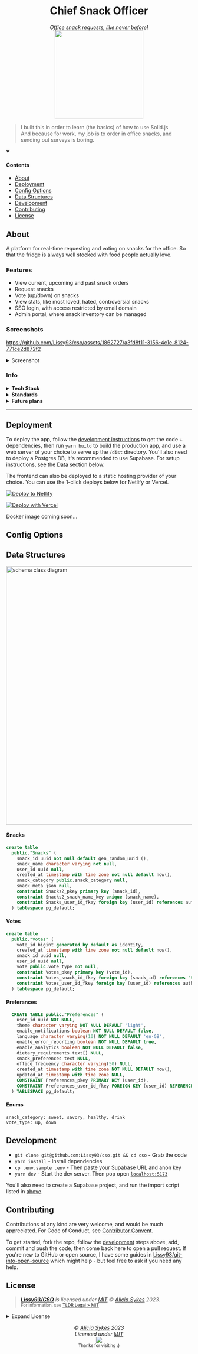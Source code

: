 
<h1 align="center">Chief Snack Officer</h1>
<p align="center">
  <i>Office snack requests, like never before!</i><br>
  <!-- <a align="center" href="https://cso.as93.net">🌐 <b>cso.as93.net</b></a><br /> -->
  <a href="https://snack-champion.as93.net">
    <img width="240" src="https://i.ibb.co/d43WK4Z/snack-champ-robot-transparent.png" />
  </a>
  <br>
</p>

> I built this in order to learn (the basics) of how to use Solid.js<br />
> And because for work, my job is to order in office snacks, and sending out surveys is boring.

<details open>
  <summary><h4>Contents</h4></summary>
  
- [About](#about)
- [Deployment](#deployment)
- [Config Options](#config-options)
- [Data Structures](#data-structures)
- [Development](#development)
- [Contributing](#contributing)
- [License](#license)
</details>

## About

A platform for real-time requesting and voting on snacks for the office.
So that the fridge is always well stocked with food people actually love.

### Features
- View current, upcoming and past snack orders
- Request snacks
- Vote (up/down) on snacks
- View stats, like most loved, hated, controversial snacks
- SSO login, with access restricted by email domain
- Admin portal, where snack inventory can be managed

### Screenshots

https://github.com/Lissy93/cso/assets/1862727/a3fd8f11-3156-4c1e-8124-771ce2d872f2

<details>

  <summary>Screenshot</summary>

  <p align="center">
  <img width="700" src="https://i.ibb.co/xHbTtSF/snack-champion-home.png" />
  </p>
  
</details>


### Info

<details>
  <summary><b>Tech Stack</b></summary

Built using Solid.js <sup>[[1]](https://www.solidjs.com/)</sup> on the frontend (along with TS <sup>[[2]](https://www.typescriptlang.org/)</sup> and SCSS <sup>[[3]](https://sass-lang.com/)</sup>), tested with Jest <sup>[[4]](https://jestjs.io/)</sup>, bundled with Vite <sup>[[5]](https://vitejs.dev/)</sup>. The data is stored using a Postgress <sup>[[6]](https://www.postgresql.org/)</sup> DB via Supabase <sup>[[7]](https://supabase.com/)</sup>, with the frontend deployed to Netlify <sup>[[8]](https://www.netlify.com/)</sup> and the code hosted on GitHub <sup>[[9]](https://github.com)</sup> and CI/CD workflows managed with GH Actions<sup>[[10]](https://docs.github.com/en/actions)</sup>.

</details>

<details>
  <summary><b>Standards</b></summary

- **Configurable:** Set your companies name, branding and terminology
- **International:** No hard-coded copy, for easy language translations
- **Tested:** Fully unit tested with Jest, joined together with E2E
- **Documented:** In-code and MD docs, as well as strict typings for devs
- **Accessible:** Meets AA accessibility standards, so no one is left out
- **Performant:** Reactive, SSR, Caching
- **Responsive:** Mobile-first UI, optimized for a variety of devices
- **Secure:** Data is encrypted
- **Open Source:** All source code and docs are freely available on GitHub
- **Easy:** Super quick and simple to deploy your own instance on a range of architectures
- **Observable:** Easy monitoring, with errors tracked via GlitchTip and basic analytics via Plausible
- **Automated:** New releases are automatically tested and deployed by the CI/CD pipeline
- **SEO** SSR, meta
- **Compatible:** Consistent across all modern browser and devices, with fallback polyfills to support legacy environments
- **Privacy Respecting:** No invasive tracking, and the user can export or delete their data at any time
- **Neat:** Consistent coding standards are implemented with Prettier and ESLint 

</details>

<details>
  <summary><b>Future plans</b></summary
                                
I think it would be pretty fun to extend this, to automate as much of the process as possible. Based on snack ratings and user requests, use AI to generate a varied list of snacks that's within budget. Hook up to Slack to get approval from HR, use a supermarket API to make the order, generate the invoice and submit that to our companies expenses API, insert the arrival time into my calendar with Google API, and then collect employee snack feedback, and iterate for the next week.

That would basically be my whole job, automated.
  
</details>


---

## Deployment

To deploy the app, follow the [development instructions](#development) to get the code + dependencies, then run `yarn build` to build the production app, and use a web server of your choice to serve up the `/dist` directory.
You'll also need to deploy a Postgres DB, it's recommended to use Supabase. For setup instructions, see the [Data](#data-structures) section below.

The frontend can also be deployed to a static hosting provider of your choice. You can use the 1-click deploys below for Netlify or Vercel.

[![Deploy to Netlify](https://img.shields.io/badge/Deploy-Netlify-%2330c8c9?style=for-the-badge&logo=netlify&labelColor=1e0e41 'Deploy CSO to Netlify, via 1-Click Script')](https://app.netlify.com/start/deploy?repository=https://github.com/lissy93/cso)

[![Deploy with Vercel](https://img.shields.io/badge/Deploy-Vercel-%23ffffff?style=for-the-badge&logo=vercel&labelColor=1e0e41)](https://vercel.com/new/clone?repository-url=https%3A%2F%2Fgithub.com%2FLissy93%2Fcso&env=VITE_SUPABASE_URL,VITE_SUPABASE_ANON_KEY&envDescription=Login%20%2F%20create%20a%20Supabase%20account%2C%20then%20navigate%20to%20Settings%20--%3E%20API%20copy%20the%20URL%20and%20Anon%20API%20key%20&project-name=cso&repository-name=cso-fork)

Docker image coming soon...

<!-- Run `docker run -p 3000:3000 lissy93/cso`, then open [`localhost:3000`](http://localhost:3000)

<details>
<summary>Docker Options</summary>

You can get the Docker image from:
- DockerHub: [`lissy93/cso`](https://hub.docker.com/r/lissy93/cso)
- GHCR: [`ghcr.io/lissy93/cso`](https://github.com/Lissy93/cso/pkgs/container/web-check)
- Or build the image yourself by cloning the repo and running `docker build -t web-check .`

</details> -->


## Config Options

## Data Structures

<img src="https://github.com/Lissy93/cso/assets/1862727/866d2c52-685b-4a5d-ab96-f28b28194f3c" alt="schema class diagram" width="700" />


#### Snacks
```sql
create table
  public."Snacks" (
    snack_id uuid not null default gen_random_uuid (),
    snack_name character varying not null,
    user_id uuid null,
    created_at timestamp with time zone not null default now(),
    snack_category public.snack_category null,
    snack_meta json null,
    constraint Snacks2_pkey primary key (snack_id),
    constraint Snacks2_snack_name_key unique (snack_name),
    constraint Snacks_user_id_fkey foreign key (user_id) references auth.users (id) on update cascade on delete set null
  ) tablespace pg_default;
```

#### Votes
```sql
create table
  public."Votes" (
    vote_id bigint generated by default as identity,
    created_at timestamp with time zone not null default now(),
    snack_id uuid null,
    user_id uuid null,
    vote public.vote_type not null,
    constraint Votes_pkey primary key (vote_id),
    constraint Votes_snack_id_fkey foreign key (snack_id) references "Snacks" (snack_id),
    constraint Votes_user_id_fkey foreign key (user_id) references auth.users (id)
  ) tablespace pg_default;
```

#### Preferances
```sql
  CREATE TABLE public."Preferences" (
    user_id uuid NOT NULL,
    theme character varying NOT NULL DEFAULT 'light',
    enable_notifications boolean NOT NULL DEFAULT false,
    language character varying(10) NOT NULL DEFAULT 'en-GB',
    enable_error_reporting boolean NOT NULL DEFAULT true,
    enable_analytics boolean NOT NULL DEFAULT false,
    dietary_requirements text[] NULL,
    snack_preferences text NULL,
    office_frequency character varying(50) NULL,
    created_at timestamp with time zone NOT NULL DEFAULT now(),
    updated_at timestamp with time zone NULL,
    CONSTRAINT Preferences_pkey PRIMARY KEY (user_id),
    CONSTRAINT Preferences_user_id_fkey FOREIGN KEY (user_id) REFERENCES auth.users (id) ON UPDATE CASCADE ON DELETE CASCADE
  ) TABLESPACE pg_default;
```

#### Enums
```
snack_category: sweet, savory, healthy, drink	
vote_type: up, down
```

## Development

- `git clone git@github.com:Lissy93/cso.git && cd cso` - Grab the code
- `yarn install` - Install dependencies
- `cp .env.sample .env` - Then paste your Supabase URL and anon key
- `yarn dev` - Start the dev server. Then pop open [`localhost:5173`](http://localhost:5173)

You'll also need to create a Supabase project, and run the import script listed in [above](#data-structures).


## Contributing

Contributions of any kind are very welcome, and would be much appreciated.
For Code of Conduct, see [Contributor Convent](https://www.contributor-covenant.org/version/2/1/code_of_conduct/).

To get started, fork the repo, follow the [development](#development) steps above, add, commit and push the code, then come back here to open a pull request. If you're new to GitHub or open source, I have some guides in [Lissy93/git-into-open-source](https://github.com/Lissy93/git-into-open-source/) which might help - but feel free to ask if you need any help.

## License

> _**[Lissy93/CSO](https://github.com/Lissy93/cso)** is licensed under [MIT](https://github.com/Lissy93/cso/blob/HEAD/LICENSE) © [Alicia Sykes](https://aliciasykes.com) 2023._<br>
> <sup align="right">For information, see <a href="https://tldrlegal.com/license/mit-license">TLDR Legal > MIT</a></sup>

<details>
<summary>Expand License</summary>

```
The MIT License (MIT)
Copyright (c) Alicia Sykes <alicia@omg.com> 

Permission is hereby granted, free of charge, to any person obtaining a copy 
of this software and associated documentation files (the "Software"), to deal 
in the Software without restriction, including without limitation the rights 
to use, copy, modify, merge, publish, distribute, sub-license, and/or sell 
copies of the Software, and to permit persons to whom the Software is furnished 
to do so, subject to the following conditions:

The above copyright notice and this permission notice shall be included install 
copies or substantial portions of the Software.

THE SOFTWARE IS PROVIDED "AS IS", WITHOUT WARRANTY OF ANY KIND, EXPRESS OR IMPLIED,
INCLUDING BUT NOT LIMITED TO THE WARRANTIES OF MERCHANT ABILITY, FITNESS FOR A
PARTICULAR PURPOSE AND NON INFRINGEMENT. IN NO EVENT SHALL THE AUTHORS OR COPYRIGHT
HOLDERS BE LIABLE FOR ANY CLAIM, DAMAGES OR OTHER LIABILITY, WHETHER IN AN ACTION
OF CONTRACT, TORT OR OTHERWISE, ARISING FROM, OUT OF OR IN CONNECTION WITH THE
SOFTWARE OR THE USE OR OTHER DEALINGS IN THE SOFTWARE.
```

</details>


<!-- License + Copyright -->
<p  align="center">
  <i>© <a href="https://aliciasykes.com">Alicia Sykes</a> 2023</i><br>
  <i>Licensed under <a href="https://gist.github.com/Lissy93/143d2ee01ccc5c052a17">MIT</a></i><br>
  <a href="https://github.com/lissy93"><img src="https://i.ibb.co/4KtpYxb/octocat-clean-mini.png" /></a><br>
  <sup>Thanks for visiting :)</sup>
</p>

<!-- Dinosaurs are Awesome -->
<!-- 
                        . - ~ ~ ~ - .
      ..     _      .-~               ~-.
     //|     \ `..~                      `.
    || |      }  }              /       \  \
(\   \\ \~^..'                 |         }  \
 \`.-~  o      /       }       |        /    \
 (__          |       /        |       /      `.
  `- - ~ ~ -._|      /_ - ~ ~ ^|      /- _      `.
              |     /          |     /     ~-.     ~- _
              |_____|          |_____|         ~ - . _ _~_-_
-->

